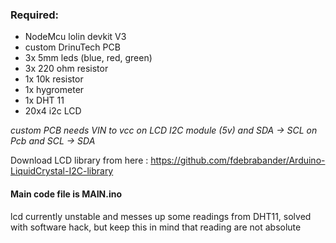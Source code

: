 
### Required:
- NodeMcu lolin devkit V3
- custom DrinuTech PCB
- 3x 5mm leds (blue, red, green)
- 3x 220 ohm resistor
- 1x 10k resistor
- 1x hygrometer
- 1x DHT 11
- 20x4 i2c LCD


*custom PCB needs VIN to vcc on LCD I2C module (5v) and SDA -> SCL on Pcb and SCL -> SDA*

Download LCD library from here : https://github.com/fdebrabander/Arduino-LiquidCrystal-I2C-library

#### Main code file is MAIN.ino

lcd currently unstable and messes up some readings from DHT11, solved with software hack, but keep this in mind that reading are not absolute
